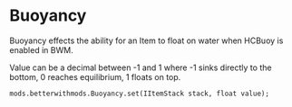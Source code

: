 # Buoyancy

Buoyancy effects the ability for an Item to float on water when HCBuoy is enabled in BWM.

Value can be a decimal between -1 and 1 where -1 sinks directly to the bottom, 0 reaches equilibrium, 1 floats on top.

    mods.betterwithmods.Buoyancy.set(IItemStack stack, float value);